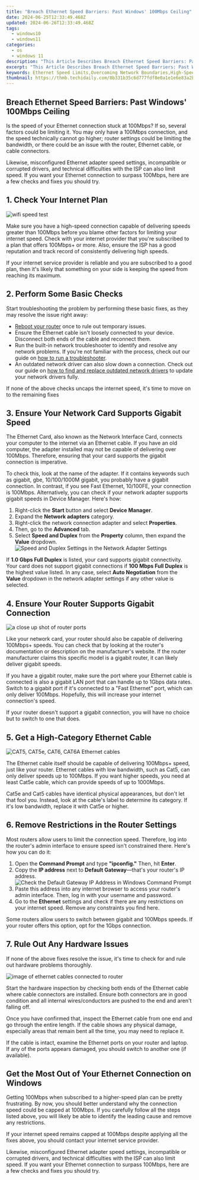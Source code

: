 ```yaml
---
title: "Breach Ethernet Speed Barriers: Past Windows' 100Mbps Ceiling"
date: 2024-06-25T12:33:49.468Z
updated: 2024-06-26T12:33:49.468Z
tags:
  - windows10
  - windows11
categories:
  - os
  - windows 11
description: "This Article Describes Breach Ethernet Speed Barriers: Past Windows' 100Mbps Ceiling"
excerpt: "This Article Describes Breach Ethernet Speed Barriers: Past Windows' 100Mbps Ceiling"
keywords: Ethernet Speed Limits,Overcoming Network Boundaries,High-Speed Internet Access,Surpassing 100 Mbps Barrier,Boosting Net Capacity,Windows 100Mbps Advantage,100 Mbps Network Achievement
thumbnail: https://thmb.techidaily.com/8b331b35c6d777fdf8e0a1e1e6e83a2b89a91f457eb27f49b343a7f996ac260f.jpg
---
```


## Breach Ethernet Speed Barriers: Past Windows' 100Mbps Ceiling

 Is the speed of your Ethernet connection stuck at 100Mbps? If so, several factors could be limiting it. You may only have a 100Mbps connection, and the speed technically cannot go higher; router settings could be limiting the bandwidth, or there could be an issue with the router, Ethernet cable, or cable connectors.

 Likewise, misconfigured Ethernet adapter speed settings, incompatible or corrupted drivers, and technical difficulties with the ISP can also limit speed. If you want your Ethernet connection to surpass 100Mbps, here are a few checks and fixes you should try.

## 1\. Check Your Internet Plan

![wifi speed test](https://static1.makeuseofimages.com/wordpress/wp-content/uploads/2023/06/wifi-speed-test.jpg)

 Make sure you have a high-speed connection capable of delivering speeds greater than 100Mbps before you blame other factors for limiting your internet speed. Check with your internet provider that you're subscribed to a plan that offers 100Mbps+ or more. Also, ensure the ISP has a good reputation and track record of consistently delivering high speeds.

 If your internet service provider is reliable and you are subscribed to a good plan, then it's likely that something on your side is keeping the speed from reaching its maximum.

## 2\. Perform Some Basic Checks

 Start troubleshooting the problem by performing these basic fixes, as they may resolve the issue right away:

* [Reboot your router](https://www.makeuseof.com/reboot-router-correct-way/) once to rule out temporary issues.
* Ensure the Ethernet cable isn't loosely connected to your device. Disconnect both ends of the cable and reconnect them.
* Run the built-in network troubleshooter to identify and resolve any network problems. If you're not familiar with the process, check out our guide on [how to run a troubleshooter](https://www.makeuseof.com/run-troubleshooter-windows-10-11/).
* An outdated network driver can also slow down a connection. Check out our guide on [how to find and replace outdated network drivers](https://www.makeuseof.com/tag/find-replace-outdated-windows-drivers/) to update your network drivers fully.

 If none of the above checks uncaps the internet speed, it's time to move on to the remaining fixes

## 3\. Ensure Your Network Card Supports Gigabit Speed

 The Ethernet Card, also known as the Network Interface Card, connects your computer to the internet via an Ethernet cable. If you have an old computer, the adapter installed may not be capable of delivering over 100Mbps. Therefore, ensuring that your card supports the gigabit connection is imperative.

 To check this, look at the name of the adapter. If it contains keywords such as gigabit, gbe, 10/100/1000M gigabit, you probably have a gigabit connection. In contrast, if you see Fast Ethernet, 10/100FE, your connection is 100Mbps. Alternatively, you can check if your network adapter supports gigabit speeds in Device Manager. Here's how:

1. Right-click the **Start** button and select **Device Manager**.
2. Expand the **Network adapters** category.
3. Right-click the network connection adapter and select **Properties**.
4. Then, go to the **Advanced** tab.
5. Select **Speed and Duplex** from the **Property** column, then expand the **Value** dropdown.  
![Speed and Duplex Settings in the Network Adapter Settings](https://static1.makeuseofimages.com/wordpress/wp-content/uploads/2023/08/speed-and-duplex-settings-in-the-network-adapter-settings.jpg)

 If **1.0 Gbps Full Duplex** is listed, your card supports gigabit connectivity. Your card does not support gigabit connections if **100 Mbps Full Duplex** is the highest value listed. In any case, select **Auto Negotiation** from the **Value** dropdown in the network adapter settings if any other value is selected.

## 4\. Ensure Your Router Supports Gigabit Connection

![a close up shot of router ports](https://static1.makeuseofimages.com/wordpress/wp-content/uploads/2023/05/modern-wifi-router-ports.jpg)

 Like your network card, your router should also be capable of delivering 100Mbps+ speeds. You can check that by looking at the router's documentation or description on the manufacturer's website. If the router manufacturer claims this specific model is a gigabit router, it can likely deliver gigabit speeds.

 If you have a gigabit router, make sure the port where your Ethernet cable is connected is also a gigabit LAN port that can handle up to 1Gbps data rates. Switch to a gigabit port if it's connected to a "Fast Ethernet" port, which can only deliver 100Mbps. Hopefully, this will increase your internet connection's speed.

 If your router doesn't support a gigabit connection, you will have no choice but to switch to one that does.

## 5\. Get a High-Category Ethernet Cable

![CAT5, CAT5e, CAT6, CAT6A Ethernet cables](https://static1.makeuseofimages.com/wordpress/wp-content/uploads/2023/05/02-picture-showing-cat5-cat5e-cat6-cat6a-ethernet-cables.jpg)

 The Ethernet cable itself should be capable of delivering 100Mbps+ speed, just like your router. Ethernet cables with low bandwidth, such as Cat5, can only deliver speeds up to 100Mbps. If you want higher speeds, you need at least Cat5e cable, which can provide speeds of up to 1000Mbps.

 Cat5e and Cat5 cables have identical physical appearances, but don't let that fool you. Instead, look at the cable's label to determine its category. If it's low bandwidth, replace it with Cat5e or higher.

## 6\. Remove Restrictions in the Router Settings

 Most routers allow users to limit the connection speed. Therefore, log into the router's admin interface to ensure speed isn't constrained there. Here's how you can do it:

1. Open the **Command Prompt** and type **"ipconfig."** Then, hit **Enter**.
2. Copy the **IP address** next to **Default Gateway**—that's your router's IP address.  
![Check the Default Gateway IP Address in Windows Command Prompt](https://static1.makeuseofimages.com/wordpress/wp-content/uploads/2023/08/check-the-default-gateway-ip-address-in-windows-command-prompt.jpg)
3. Paste this address into any internet browser to access your router's admin interface. Then, log in with your username and password.
4. Go to the **Ethernet** settings and check if there are any restrictions on your internet speed. Remove any constraints you find here.

 Some routers allow users to switch between gigabit and 100Mbps speeds. If your router offers this option, opt for the 1Gbps connection.

## 7\. Rule Out Any Hardware Issues

 If none of the above fixes resolve the issue, it's time to check for and rule out hardware problems thoroughly.

![image of ethernet cables connected to router](https://static1.makeuseofimages.com/wordpress/wp-content/uploads/2023/07/ethernet-router-connection.jpg)

 Start the hardware inspection by checking both ends of the Ethernet cable where cable connectors are installed. Ensure both connectors are in good condition and all internal wires/conductors are pushed to the end and aren't falling off.

 Once you have confirmed that, inspect the Ethernet cable from one end and go through the entire length. If the cable shows any physical damage, especially areas that remain bent all the time, you may need to replace it.

 If the cable is intact, examine the Ethernet ports on your router and laptop. If any of the ports appears damaged, you should switch to another one (if available).

## Get the Most Out of Your Ethernet Connection on Windows

 Getting 100Mbps when subscribed to a higher-speed plan can be pretty frustrating. By now, you should better understand why the connection speed could be capped at 100Mbps. If you carefully follow all the steps listed above, you will likely be able to identify the leading cause and remove any restrictions.

 If your internet speed remains capped at 100Mbps despite applying all the fixes above, you should contact your internet service provider.

 Likewise, misconfigured Ethernet adapter speed settings, incompatible or corrupted drivers, and technical difficulties with the ISP can also limit speed. If you want your Ethernet connection to surpass 100Mbps, here are a few checks and fixes you should try.



<ins class="adsbygoogle"
      style="display:block"
      data-ad-client="ca-pub-7571918770474297"
      data-ad-slot="8358498916"
      data-ad-format="auto"
      data-full-width-responsive="true"></ins>